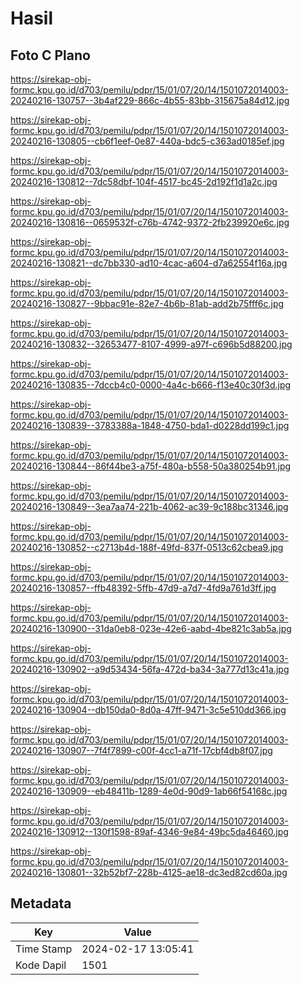 # Hasil

## Foto C Plano

https://sirekap-obj-formc.kpu.go.id/d703/pemilu/pdpr/15/01/07/20/14/1501072014003-20240216-130757--3b4af229-866c-4b55-83bb-315675a84d12.jpg

https://sirekap-obj-formc.kpu.go.id/d703/pemilu/pdpr/15/01/07/20/14/1501072014003-20240216-130805--cb6f1eef-0e87-440a-bdc5-c363ad0185ef.jpg

https://sirekap-obj-formc.kpu.go.id/d703/pemilu/pdpr/15/01/07/20/14/1501072014003-20240216-130812--7dc58dbf-104f-4517-bc45-2d192f1d1a2c.jpg

https://sirekap-obj-formc.kpu.go.id/d703/pemilu/pdpr/15/01/07/20/14/1501072014003-20240216-130816--0659532f-c76b-4742-9372-2fb239920e6c.jpg

https://sirekap-obj-formc.kpu.go.id/d703/pemilu/pdpr/15/01/07/20/14/1501072014003-20240216-130821--dc7bb330-ad10-4cac-a604-d7a62554f16a.jpg

https://sirekap-obj-formc.kpu.go.id/d703/pemilu/pdpr/15/01/07/20/14/1501072014003-20240216-130827--9bbac91e-82e7-4b6b-81ab-add2b75fff6c.jpg

https://sirekap-obj-formc.kpu.go.id/d703/pemilu/pdpr/15/01/07/20/14/1501072014003-20240216-130832--32653477-8107-4999-a97f-c696b5d88200.jpg

https://sirekap-obj-formc.kpu.go.id/d703/pemilu/pdpr/15/01/07/20/14/1501072014003-20240216-130835--7dccb4c0-0000-4a4c-b666-f13e40c30f3d.jpg

https://sirekap-obj-formc.kpu.go.id/d703/pemilu/pdpr/15/01/07/20/14/1501072014003-20240216-130839--3783388a-1848-4750-bda1-d0228dd199c1.jpg

https://sirekap-obj-formc.kpu.go.id/d703/pemilu/pdpr/15/01/07/20/14/1501072014003-20240216-130844--86f44be3-a75f-480a-b558-50a380254b91.jpg

https://sirekap-obj-formc.kpu.go.id/d703/pemilu/pdpr/15/01/07/20/14/1501072014003-20240216-130849--3ea7aa74-221b-4062-ac39-9c188bc31346.jpg

https://sirekap-obj-formc.kpu.go.id/d703/pemilu/pdpr/15/01/07/20/14/1501072014003-20240216-130852--c2713b4d-188f-49fd-837f-0513c62cbea9.jpg

https://sirekap-obj-formc.kpu.go.id/d703/pemilu/pdpr/15/01/07/20/14/1501072014003-20240216-130857--ffb48392-5ffb-47d9-a7d7-4fd9a761d3ff.jpg

https://sirekap-obj-formc.kpu.go.id/d703/pemilu/pdpr/15/01/07/20/14/1501072014003-20240216-130900--31da0eb8-023e-42e6-aabd-4be821c3ab5a.jpg

https://sirekap-obj-formc.kpu.go.id/d703/pemilu/pdpr/15/01/07/20/14/1501072014003-20240216-130902--a9d53434-56fa-472d-ba34-3a777d13c41a.jpg

https://sirekap-obj-formc.kpu.go.id/d703/pemilu/pdpr/15/01/07/20/14/1501072014003-20240216-130904--db150da0-8d0a-47ff-9471-3c5e510dd366.jpg

https://sirekap-obj-formc.kpu.go.id/d703/pemilu/pdpr/15/01/07/20/14/1501072014003-20240216-130907--7f4f7899-c00f-4cc1-a71f-17cbf4db8f07.jpg

https://sirekap-obj-formc.kpu.go.id/d703/pemilu/pdpr/15/01/07/20/14/1501072014003-20240216-130909--eb48411b-1289-4e0d-90d9-1ab66f54168c.jpg

https://sirekap-obj-formc.kpu.go.id/d703/pemilu/pdpr/15/01/07/20/14/1501072014003-20240216-130912--130f1598-89af-4346-9e84-49bc5da46460.jpg

https://sirekap-obj-formc.kpu.go.id/d703/pemilu/pdpr/15/01/07/20/14/1501072014003-20240216-130801--32b52bf7-228b-4125-ae18-dc3ed82cd60a.jpg


## Metadata

| Key        | Value               |
| ---------- | ------------------- |
| Time Stamp | 2024-02-17 13:05:41 |
| Kode Dapil | 1501                |



